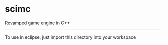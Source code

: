 scimc
=====

Revamped game engine in C++

----
To use in eclipse, just import this directory into your workspace

